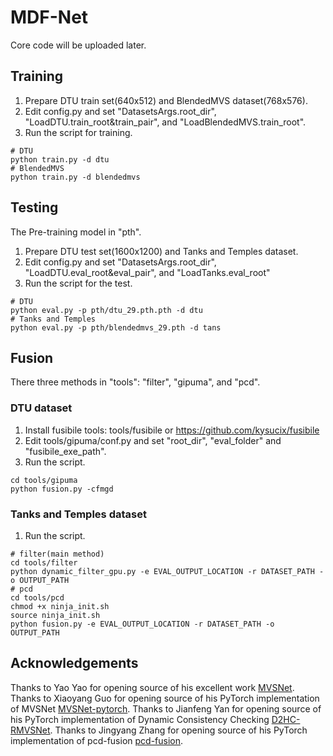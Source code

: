 # MDF-Net

Core code will be uploaded later.

## Training

1. Prepare DTU train set(640x512) and BlendedMVS dataset(768x576).
1. Edit config.py and set "DatasetsArgs.root_dir", "LoadDTU.train_root&train_pair", and "LoadBlendedMVS.train_root".
2. Run the script for training.

```
# DTU
python train.py -d dtu 
# BlendedMVS
python train.py -d blendedmvs
```

## Testing

The Pre-training model in "pth". 

1. Prepare DTU test set(1600x1200) and Tanks and Temples dataset.
2. Edit config.py and set "DatasetsArgs.root_dir", "LoadDTU.eval_root&eval_pair", and "LoadTanks.eval_root"
3. Run the script for the test.

```
# DTU
python eval.py -p pth/dtu_29.pth.pth -d dtu
# Tanks and Temples
python eval.py -p pth/blendedmvs_29.pth -d tans

```


## Fusion

There three methods in "tools": "filter", "gipuma", and "pcd".

### DTU dataset

1. Install fusibile tools: tools/fusibile or https://github.com/kysucix/fusibile
2. Edit tools/gipuma/conf.py and set "root_dir", "eval_folder" and "fusibile_exe_path".
3. Run the script.

```
cd tools/gipuma
python fusion.py -cfmgd
```

### Tanks and Temples dataset

1. Run the script.

```
# filter(main method)
cd tools/filter
python dynamic_filter_gpu.py -e EVAL_OUTPUT_LOCATION -r DATASET_PATH -o OUTPUT_PATH 
# pcd
cd tools/pcd
chmod +x ninja_init.sh
source ninja_init.sh
python fusion.py -e EVAL_OUTPUT_LOCATION -r DATASET_PATH -o OUTPUT_PATH 
```


## Acknowledgements

Thanks to Yao Yao for opening source of his excellent work [MVSNet](https://github.com/YoYo000/MVSNet). 
Thanks to Xiaoyang Guo for opening source of his PyTorch implementation of MVSNet [MVSNet-pytorch](https://github.com/xy-guo/MVSNet_pytorch).
Thanks to Jianfeng Yan for opening source of his PyTorch implementation of Dynamic Consistency Checking [D2HC-RMVSNet](https://github.com/yhw-yhw/D2HC-RMVSNet).
Thanks to Jingyang Zhang for opening source of his PyTorch implementation of pcd-fusion [pcd-fusion](https://github.com/jzhangbs/pcd-fusion).
